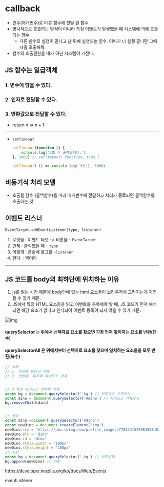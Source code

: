 # callback

- 인수(매개변수)로 다른 함수에 전달 된 함수
- 명시적으로 호출하는 방식이 아니라 특정 이벤트가 발생했을 때 시스템에 의해 호출되는 함수
  - 다른 함수의 실행이 끝나고 난 뒤에 실행되는 함수. 이따가 너 실행 끝나면 그때 나좀 호출해줘.
- 함수의 호출권한을 내가 아닌 시스템이 가진다.

## JS 함수는 일급객체

### 1. 변수에 담을 수 있다.

### 2. 인자로 전달할 수 있다.

### 3. 반환값으로 전달할 수 있다.

- return n => n + 1

---------------------

- `setTimeout` 

  ```js
  setTimeout(function () {
      console.log('3초 후 출력됩니다.')
  }, 3000) // setTimeout( function, time )
  
  setTimeout( () => console.log('3초'), 3000)
  ```

## 비동기식 처리 모델

- 호출될 함수 (콜백함수)를 미리 매개변수에 전달하고 처리가 종료되면 콜백함수를 호출하는 것.

## 이벤트 리스너

`EventTarget.addEventListener(type, listener)`

1. 무엇을 : 이벤트 타겟 -> 버튼을 - `EventTarget`
2. 언제 : 클릭했을 때 - `type`
3. 어떻게 : 콘솔에 로그를 -`listener`
4. 한다. : 찍어라

----

## JS 코드를 body의 최하단에 위치하는 이유

1. js를 읽는 시간 때문에 body안에 있는 html 요소들이 브라우저에 그려지는게 지연될 수 있기 때문.
2. JS에서 특정 HTML 요소들을 읽고 이벤트를 등록해야 할 때, JS 코드가 먼저 해석되면 해당 요소가 없다고 인식되어 이벤트 등록이 되지 않을 수 있기 때문.

![img](https://slack-imgs.com/?c=1&o1=ro&url=https%3A%2F%2Fweb222.ca%2Fweeks%2Fweek07%2Fimages%2Fdom-tree.png)

#### querySelector 는 위에서 선택자로 요소를 찾으면 가장 먼저 찾아지는 요소를 반환(단수)

#### querySelectorAll 은 위에서부터 선택자로 요소를 찾으며 일치하는 요소들을 모두 반환(복수)

```js
// 삭제
// 1. 부모에 담아서 삭제
// 2. 첫번째, 마지막 자식요소 삭제


// 3.특정 자식요소 선택해 삭제
const bg = document.querySelector('.bg') // 부모요소 가져오기
const dino = document.querySelector('#dino') // 자식요소 가져오기
bg.removeChild(dino)


// 생성
const dino =document.querySelector('#dino')
const newDino = document.createElement('img')
newDino.src = 'https://pbs.twimg.com/profile_images/770139154898382848/ndFg-IDH_400x400.jpg'
newDino.alt = 'dino'
newDino.id = 'dino'
newDino.style.width = '100px'
newDino.style.height = '100px'
// 저장
const bg = document.querySelector('.bg') // 부모선택
bg.append(newDino) // 저장

```



https://developer.mozilla.org/ko/docs/Web/Events

eventListener

